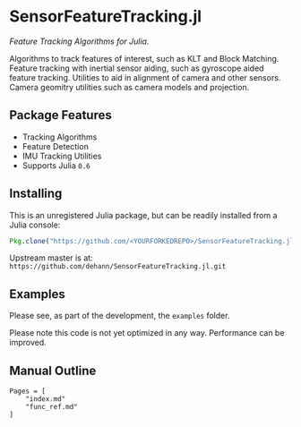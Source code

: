 # SensorFeatureTracking.jl
*Feature Tracking Algorithms for Julia.*

Algorithms to track features of interest, such as KLT and Block Matching.
Feature tracking with inertial sensor aiding, such as gyroscope aided feature tracking.
Utilities to aid in alignment of camera and other sensors.
Camera geomitry utilities such as camera models and projection.

## Package Features

- Tracking Algorithms
- Feature Detection
- IMU Tracking Utilities
- Supports Julia `0.6`

## Installing

This is an unregistered Julia package, but can be readily installed from a Julia console:
```julia
Pkg.clone("https://github.com/<YOURFORKEDREPO>/SensorFeatureTracking.jl.git")
```

Upstream master is at: `https://github.com/dehann/SensorFeatureTracking.jl.git`


## Examples

Please see, as part of the development, the `examples` folder.

Please note this code is not yet optimized in any way. Performance can be improved.

## Manual Outline

```@contents
Pages = [
    "index.md"
    "func_ref.md"
]
```
